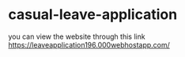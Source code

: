 # casual-leave-application

you can view the website through this link https://leaveapplication196.000webhostapp.com/
